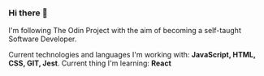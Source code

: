 ### Hi there 👋

I'm following The Odin Project with the aim of becoming a self-taught Software Developer.

Current technologies and languages I'm working with: **JavaScript, HTML, CSS, GIT, Jest**. 
Current thing I'm learning: **React**
